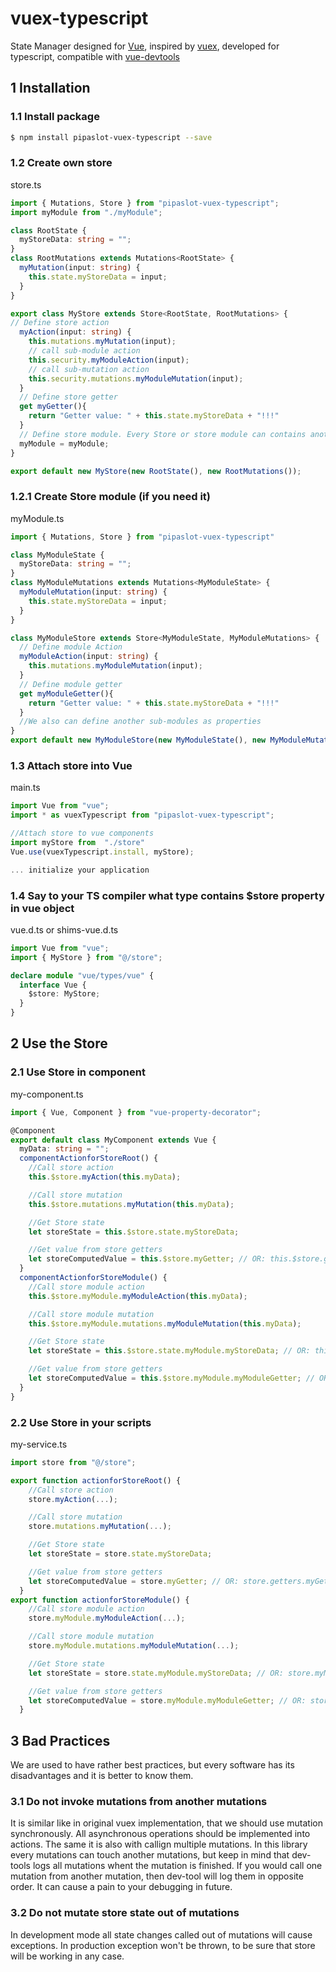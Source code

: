 # vuex-typescript

State Manager designed for [Vue](https://github.com/vuejs/vue), inspired by [vuex](https://github.com/vuejs/vuex), developed for typescript, compatible with [vue-devtools](https://github.com/vuejs/vue-devtools)

## 1 Installation

### 1.1 Install package

```bash
$ npm install pipaslot-vuex-typescript --save
```

### 1.2 Create own store

store.ts

```ts
import { Mutations, Store } from "pipaslot-vuex-typescript";
import myModule from "./myModule";

class RootState {
  myStoreData: string = "";
}
class RootMutations extends Mutations<RootState> {
  myMutation(input: string) {
    this.state.myStoreData = input;
  }
}

export class MyStore extends Store<RootState, RootMutations> {
// Define store action
  myAction(input: string) {
    this.mutations.myMutation(input);
    // call sub-module action
    this.security.myModuleAction(input);
    // call sub-mutation action
    this.security.mutations.myModuleMutation(input);
  }
  // Define store getter
  get myGetter(){
    return "Getter value: " + this.state.myStoreData + "!!!"
  }
  // Define store module. Every Store or store module can contains another Modules.
  myModule = myModule;
}

export default new MyStore(new RootState(), new RootMutations());
```

### 1.2.1 Create Store module (if you need it)

myModule.ts

```ts
import { Mutations, Store } from "pipaslot-vuex-typescript"

class MyModuleState {
  myStoreData: string = "";
}
class MyModuleMutations extends Mutations<MyModuleState> {
  myModuleMutation(input: string) {
    this.state.myStoreData = input;
  }
}

class MyModuleStore extends Store<MyModuleState, MyModuleMutations> {
  // Define module Action
  myModuleAction(input: string) {
    this.mutations.myModuleMutation(input);
  }
  // Define module getter
  get myModuleGetter(){
    return "Getter value: " + this.state.myStoreData + "!!!"
  }
  //We also can define another sub-modules as properties
}
export default new MyModuleStore(new MyModuleState(), new MyModuleMutations());
```

### 1.3 Attach store into Vue

main.ts

```ts
import Vue from "vue";
import * as vuexTypescript from "pipaslot-vuex-typescript";

//Attach store to vue components
import myStore from  "./store"
Vue.use(vuexTypescript.install, myStore);

... initialize your application
```

### 1.4 Say to your TS compiler what type contains $store property in vue object

vue.d.ts or shims-vue.d.ts

```ts
import Vue from "vue";
import { MyStore } from "@/store";

declare module "vue/types/vue" {
  interface Vue {
    $store: MyStore;
  }
}
```

## 2 Use the Store

### 2.1 Use Store in component

my-component.ts

```ts
import { Vue, Component } from "vue-property-decorator";

@Component
export default class MyComponent extends Vue {
  myData: string = "";
  componentActionforStoreRoot() {
    //Call store action
    this.$store.myAction(this.myData);

    //Call store mutation
    this.$store.mutations.myMutation(this.myData);

    //Get Store state
    let storeState = this.$store.state.myStoreData;

    //Get value from store getters
    let storeComputedValue = this.$store.myGetter; // OR: this.$store.getters.myGetter
  }
  componentActionforStoreModule() {
    //Call store module action
    this.$store.myModule.myModuleAction(this.myData);

    //Call store module mutation
    this.$store.myModule.mutations.myModuleMutation(this.myData);

    //Get Store state
    let storeState = this.$store.state.myModule.myStoreData; // OR: this.$store.myModule.state.myStoreData

    //Get value from store getters
    let storeComputedValue = this.$store.myModule.myModuleGetter; // OR: this.$store.getters.myModule.myModuleGetter
  }
}
```

### 2.2 Use Store in your scripts

my-service.ts

```ts
import store from "@/store";

export function actionforStoreRoot() {
    //Call store action
    store.myAction(...);

    //Call store mutation
    store.mutations.myMutation(...);  

    //Get Store state
    let storeState = store.state.myStoreData;

    //Get value from store getters
    let storeComputedValue = store.myGetter; // OR: store.getters.myGetter
  }
export function actionforStoreModule() {
    //Call store module action
    store.myModule.myModuleAction(...);

    //Call store module mutation
    store.myModule.mutations.myModuleMutation(...);  

    //Get Store state
    let storeState = store.state.myModule.myStoreData; // OR: store.myModule.state.myStoreData

    //Get value from store getters
    let storeComputedValue = store.myModule.myModuleGetter; // OR: store.getters.myModule.myModuleGetter
  }
```

## 3 Bad Practices

We are used to have rather best practices, but every software has its disadvantages and it is better to know them.

### 3.1 Do not invoke mutations from another mutations
It is similar like in original vuex implementation, that we should use mutation synchronously. All asynchronous operations should be implemented into actions. The same it is also with callign multiple mutations. In this library every mutations can touch another mutations, but keep in mind that dev-tools logs all mutations whent the mutation is finished. If you would call one mutation from another mutation, then dev-tool will log them in opposite order. It can cause a pain to your debugging in future.

### 3.2 Do not mutate store state out of mutations
In development mode all state changes called out of mutations will cause exceptions. In production exception won't be thrown, to be sure that store will be working in any case.
